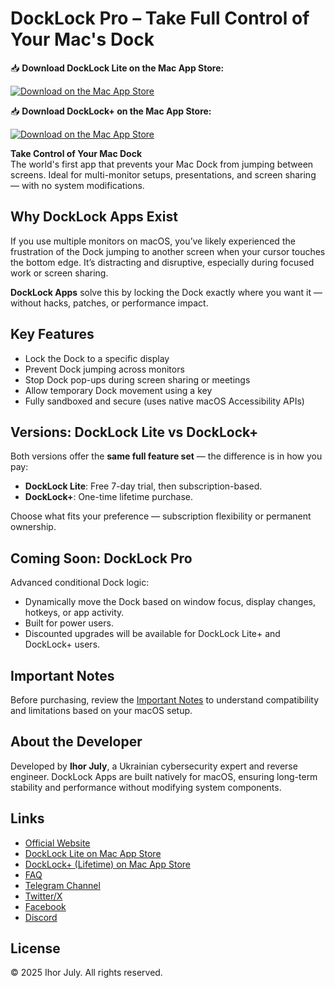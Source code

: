 # DockLock Pro – Take Full Control of Your Mac's Dock

📥 **Download DockLock Lite on the Mac App Store:**

[![Download on the Mac App Store](https://docklockpro.com/images/mac-app-store-badge.svg)](https://apps.apple.com/app/apple-store/id6741814079?pt=127627850&ct=github&mt=8)

📥 **Download DockLock+ on the Mac App Store:**

[![Download on the Mac App Store](https://docklockpro.com/images/mac-app-store-badge.svg)](https://apps.apple.com/app/apple-store/id6742222132?pt=127627850&ct=github&mt=8)


**Take Control of Your Mac Dock**  
The world's first app that prevents your Mac Dock from jumping between screens. Ideal for multi-monitor setups, presentations, and screen sharing — with no system modifications.

## Why DockLock Apps Exist
If you use multiple monitors on macOS, you’ve likely experienced the frustration of the Dock jumping to another screen when your cursor touches the bottom edge. It’s distracting and disruptive, especially during focused work or screen sharing.

**DockLock Apps** solve this by locking the Dock exactly where you want it — without hacks, patches, or performance impact.

## Key Features
- Lock the Dock to a specific display
- Prevent Dock jumping across monitors
- Stop Dock pop-ups during screen sharing or meetings
- Allow temporary Dock movement using a key
- Fully sandboxed and secure (uses native macOS Accessibility APIs)

## Versions: DockLock Lite vs DockLock+
Both versions offer the **same full feature set** — the difference is in how you pay:

- **DockLock Lite**: Free 7-day trial, then subscription-based.
- **DockLock+**: One-time lifetime purchase.

Choose what fits your preference — subscription flexibility or permanent ownership.

## Coming Soon: DockLock Pro
Advanced conditional Dock logic:
- Dynamically move the Dock based on window focus, display changes, hotkeys, or app activity.
- Built for power users.
- Discounted upgrades will be available for DockLock Lite+ and DockLock+ users.

## Important Notes
Before purchasing, review the [Important Notes](https://docklockpro.com/important-notes/) to understand compatibility and limitations based on your macOS setup.

## About the Developer
Developed by **Ihor July**, a Ukrainian cybersecurity expert and reverse engineer. DockLock Apps are built natively for macOS, ensuring long-term stability and performance without modifying system components.

## Links
- [Official Website](https://docklockpro.com/)
- [DockLock Lite on Mac App Store](https://apps.apple.com/app/apple-store/id6741814079?pt=127627850&ct=www&mt=8)
- [DockLock+ (Lifetime) on Mac App Store](https://apps.apple.com/app/apple-store/id6743010619?pt=127627850&ct=www&mt=8)
- [FAQ](https://docklockpro.com/faq/)
- [Telegram Channel](https://t.me/DockLockPro)
- [Twitter/X](https://x.com/DockLockPro)
- [Facebook](https://www.facebook.com/DockLockPro)
- [Discord](https://discord.gg/VhYu4bFm)

## License
© 2025 Ihor July. All rights reserved.
